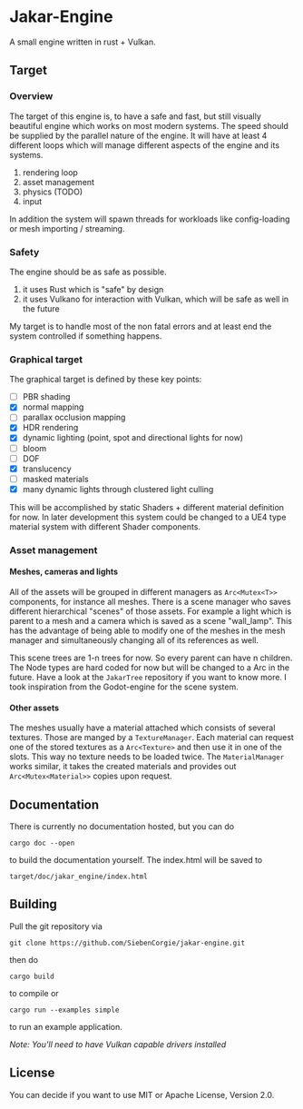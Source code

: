 # Jakar-Engine
A small engine written in rust + Vulkan.

## Target


### Overview

The target of this engine is, to have a safe and fast, but still visually
beautiful engine which works on most modern systems.
The speed should be supplied by the parallel nature of the engine.
It will have at least 4 different loops which will manage different
aspects of the engine and its systems.
 1. rendering loop
 2. asset management
 3. physics (TODO)
 4. input

In addition the system will spawn threads for workloads like config-loading
or mesh importing / streaming.


### Safety

The engine should be as safe as possible.
 1. it uses Rust which is "safe" by design
 2. it uses Vulkano for interaction with Vulkan, which will be safe as well
    in the future

My target is to handle most of the non fatal errors and at least end the system controlled if something happens.

### Graphical target

The graphical target is defined by these key points:

- [ ] PBR shading
- [x] normal mapping
- [ ] parallax occlusion mapping
- [x] HDR rendering
- [x] dynamic lighting (point, spot and directional lights for now)
- [ ] bloom
- [ ] DOF
- [x] translucency
- [ ] masked materials
- [x] many dynamic lights through clustered light culling

This will be accomplished by static Shaders + different material definition for
now. In later development this system could be changed to a UE4 type
material system with different Shader components.

### Asset management

#### Meshes, cameras and lights
All of the assets will be grouped in different managers as `Arc<Mutex<T>>`
components, for instance all meshes.
There is a scene manager who saves different hierarchical "scenes" of those
assets. For example a light which is parent to a mesh and a camera which is
saved as a scene "wall_lamp".
This has the advantage of being able to modify one of the meshes in the mesh
manager and simultaneously changing all of its references as well.

This scene trees are 1-n trees for now. So every parent can have n children.
The Node types are hard coded for now but will be changed to a Arc<NodeType> in
the future. Have a look at the `JakarTree` repository if you want to know more.
I took inspiration from the Godot-engine for the scene system.

#### Other assets
The meshes usually have a material attached which consists of several textures.
Those are manged by a `TextureManager`. Each material can request one of the stored textures as a `Arc<Texture>` and then use it in one of the slots.
This way no texture needs to be loaded twice.
The `MaterialManager` works similar, it takes the created materials and provides out `Arc<Mutex<Material>>` copies upon request.

## Documentation
There is currently no documentation hosted, but you can do
```
cargo doc --open
```
to build the documentation yourself. The index.html will be saved to
```
target/doc/jakar_engine/index.html
```

## Building

Pull the git repository via
```
git clone https://github.com/SiebenCorgie/jakar-engine.git
```
then do
```
cargo build
```
to compile or
```
cargo run --examples simple
```
to run an example application.

*Note: You'll need to have Vulkan capable drivers installed*

## License

You can decide if you want to use MIT or Apache License, Version 2.0.
